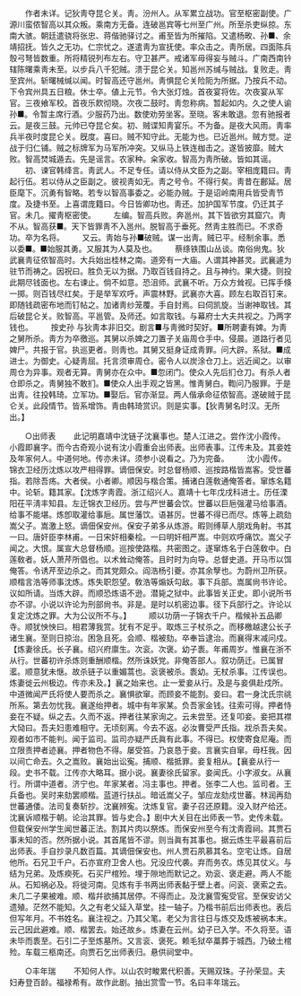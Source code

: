 <!-- { "loadSidebar": true } -->
　　作者未详。记狄靑夺昆仑关。靑。汾州人。从军累立战功。官至枢密副使。广源川蛮侬智高以其众叛。乘南方无备。连破邕宾等七州至广州。所至杀吏纵掠。东南大骇。朝廷遣骁将张忠、蒋偕驰驿讨之。甫至皆为所摧陷。又遣杨畋、孙■、余靖招抚。皆久之无功。仁宗忧之。遂遣靑为宣抚使。率众击之。靑所居。四面陈兵彀弓弩皆数重。所将精锐列布左右。守卫甚严。戒诸军毋得妄与贼斗。广南西南钤辖陈曙乘靑未至。以步兵八千犯贼。溃于昆仑关。知邕州苏缄与贼战。复败走。靑至宾州。斩曙械缄以闻。时智高还守邕州。靑惧昆仑关险阨为所据。乃按兵不动。下令宾州具五日粮。休士卒。値上元节。令大张灯烛。首夜宴将佐。次夜宴从军官。三夜飨军校。首夜乐飮彻晓。次夜二鼓时。靑忽称病。暂起如内。久之使人谕孙■。令暂主席行酒。少服药乃出。数使劝劳坐客。至晓。客未敢退。忽有驰报者云。是夜三鼓。元帅已夺昆仑矣。初、贼谍知靑宴乐。不为备。是夜大风雨。靑率兵半夜时度昆仑关。旣度。喜曰。贼不知守此。无能为也。已近邕州。贼方觉。逆战于归仁铺。贼之标牌军为马军所冲突。又纵马上铁连枷击之。遂皆披靡。贼大败。智高焚城遁去。先是谣言。农家种。籴家收。智高为靑所破。皆如其谣。 
　　初、谏官韩绛言。靑武人。不足专任。请以侍从文臣为之副。宰相庞籍曰。靑起行伍。若以侍从之臣副之。彼视靑如无。靑之号令。不得行矣。靑昔在鄜延。居臣麾下。沉勇有智略。若专以智高事委之。必能办贼。于是诏岭南用兵皆受靑节度。及捷书至。上喜谓庞籍曰。今日皆卿功也。靑还。加护国军节度。仍迁其子官。未几。擢靑枢密使。 
　　左编。智高兵败。奔邕州。其下皆欲穷其窟穴。靑不从。智高获■。天下皆罪靑不入邕州。脱智高于垂死。然靑主胜而已。不求奇功。卒为名将。 
　　又云。靑始与孙■破贼。谋一出靑。贼已平。经制余事。悉以委■。■始服其勇。又服其为人莫及也。 
　　蔡绦铁围山丛谈。南俗尙鬼。狄武襄靑征侬智高时。大兵始出桂林之南。道旁有一大庙。人谓其神甚灵。武襄遽为驻节而祷之。因祝曰。胜负无以为据。乃取百钱自持之。且与神约。果大捷。则投此期尽钱面也。左右谏止。倘不如意。恐沮师。武襄不听。万众方耸视。已挥手倏一掷。则百钱尽红矣。于是举军欢呼。声震林野。武襄亦大喜。顾左右取百钉来。即随钱疏密布地而钉帖之。加诸靑纱笼覆。手自封焉。曰伺凯旋。当谢神取钱。其后破昆仑关。败智高。平邕管。及师还。如言取钱。与幕府士大夫共视之。乃两字钱也。 
　　按史孙 与狄靑本非旧交。剧言■与靑微时契好。■所聘妻有婢。为靑之舅所杀。靑方为卒徼巡。其舅以杀婢之刀置子关庙周仓手中。侵晨。道路行者见婢尸。共报于官。执巡更者。则靑也。其舅又挺身证成靑罪。问大辟。系狱。■成进士。为御史。心疑靑屈。托言须审周仓。密令人以炭涂仓刀上。远近闻之。以审周仓为异事。观者无算。靑舅亦在众中。■忽闭门。使众人先后扪仓刀。有杀人者仓即杀之。靑舅独不敢扪。■使众人出手观之皆黑。惟靑舅白。鞫问乃服罪。于是出靑。往投韩琦。立军功。■娶后。官亦渐显。两人偕承命征侬智高。遂破贼于昆仑关。此段情节。皆系增饰。靑由韩琦赏识。则是实事。【狄靑舅名时汉。无所出。】 

　　○出师表 
　　此记明嘉靖中沈链子沈襄事也。楚人江进之。尝作沈小霞传。小霞即襄字。而今古奇观小说有沈小霞重会出师表。出师表事。江传未及。其妾姓及年家何人。中道何地。传亦未详。须参小说看之。乃为完备。 
　　沈小霞传。锦衣卫经历沈炼以攻严相得罪。谪佃保安。时总督杨顺、巡按路楷皆嵩客。受世蕃指。若除吾疡。大者侯。小者卿。顺因与楷合策。捕诸白莲敎通俺答者。窜炼名籍中。论斩。籍其家。【沈炼字靑霞。浙江绍兴人。嘉靖十七年戊戌科进士。历任溧阳茌平淸丰知县。左迁锦衣卫经历。尝与严世蕃会饮。世蕃以巨巵强灌马给事酒。给事不能堪。炼卽取灌给事巵。属世藩饮。语甚厉。世蕃不得已而尽。炼等上疏劾嵩父子。嵩激上怒。谪佃保安州。保安子弟多从炼游。暇则缚草人朋戏角射。书其一曰。唐奸臣李林甫。一日宋奸相秦桧。一曰明奸相严嵩。中则欢呼痛饮。嵩父子闻之。大恨。属宣大总督杨顺。巡按使路楷。共密图之。遂窜炼名于白莲敎中。白莲敎者。妖人萧芹所倡也。以术耸动俺答。且时时为向导。总督史道。开马市以饵俺答。令诱芹至边杀之。而其党颇众。阎浩杨引夔。亦其余孼也。为蔚州卫所获。顺楷言浩等师事沈炼。炼失职怨望。敎浩等煽妖勾敌。事下兵部。嵩属尙书许论。议如所请。当炼大辟。而顺恐炼语不逊。潜毙之狱中。此事皆关正史。即小说所书亦不谬。小说以许论为刑部尙书。非是。是时以机密边事。径下兵部行之。许论以复定沈炼之罪。大为公议所不与。】 
　　顺以功荫一子锦衣千户。楷候补五品卿寺。顺犹怏怏曰。相君薄我赏。犹有不足乎。取炼三子杖杀之。而移檄越逮公长子诸生襄。至则日掠治。困急且死。会顺、楷被劾。卒奉旨逮治。而襄得末减问戍。【炼妻徐氏。长子襄。绍兴府廪生。次衮。次褒。幼子袠。年甫周岁。惟襄在浙不从行。世蕃初许杀炼则重酬顺楷。然所诛妖党。非俺答部人。叙功荫迁。已属冒灆。顺意犹未惬。故杀链子以重媚蒿也。衮褒被杀。袠幼。无杖杀事。江传误也。炼妻徙云州极边。传亦未及。】襄之始来也。止一爱妾从行。及是与妾俱赴戍所。中道微闻严氏将使人要而杀之。襄惧欲窜。而顾妾不能割。妾曰。君一身沈氏宗祧所系。第去勿忧我。襄遂绐押者。城中有年家某。负吾家金钱。往索可得。押者恃妾在不疑。纵之去。久而不返。押者往某家询之。云未尝至。还复叩妾。妾把其襟大恸曰。吾夫妇患难相守。无顷刻离。今去不返。必汝曹受严氏指。戕杀吾夫矣。观者如市不能判。闻于监司。监司亦疑严氏眞有此事。不得已。权使寄食尼庵。而立限责押者迹襄。押者物色不得。屡受笞。乃哀恳于妾。言襄实自窜。毋枉我。因以间亡命去。久之嵩败。襄始出讼寃。捕顺、楷抵罪。妾复相从。【襄妾从行一段。史书不载。江传亦大略耳。据小说。襄妻徐氏留家。妾闻氏。小字淑女。从襄行。所谓中道者。济宁也。年家某者。冯主事也。押者。张李二人也。监司者。王兵备也。吴时来劾罢顺楷。蓝道行扶乩。暗诋嵩父子。邹应龙劾戍世蕃。林润再劾世蕃通倭。法司复奏斩抄。沈襄辨寃。沈炼复官。妻子召还原籍。没入财产给还。沈襄诉顺楷于朝。论治其罪。皆与史合。】剧中大关目在出师表一节。史传未载。但载保安州学生闻世蕃正法。割其片肉以祭炼。而保安州至今有沈靑霞祠。其贾石事未知的否。然所据小说。其首尾皆不谬。则当眞有其事也。据云炼生平最喜前后出师表。手自抄录凡数百篇。其谪佃保安也。州人贾石夙慕其名。空宅让炼。自居他所。石兄卫千户。石亦宣府卫舍人也。兄没应代袭。弃而务农。炼见其仗义。与结为兄弟。及炼瘐死。石买尸棺殓。埋于隙地而默记之。劝衮、褒走避。两人不能从。石知祸必及。将徙河南。见炼有手书两出师表黏于壁上者。问衮、褒索之去。未几二子果被难。顺、楷幷欲捕其居停。不得而止。及沈襄雪寃受官。至保安访父遗殖。茫然不能知。久之有老父延入草堂。挂一轴子。乃楷书前后出师表也。表后但写年月。不书姓名。襄注视之。乃其父笔。老父为言往日与炼交及炼被祸本末。云己因此避难。顺、楷罢去。始还故乡。炼妻在云州。幼子已入学。不久将至。语未毕而袠至。石引二子至炼墓所。又言衮、褒死。赖毛狱卒藁葬于城西。乃破土棺殓。车载三柩南还。向贾石乞出师表归。悬供祠堂中。 

　　○丰年瑞 
　　不知何人作。以山农时畯累代积善。天赐双珠。子孙荣显。夫妇寿登百龄。福禄希有。故作此剧。抽出赏雪一节。名曰丰年瑞云。 
